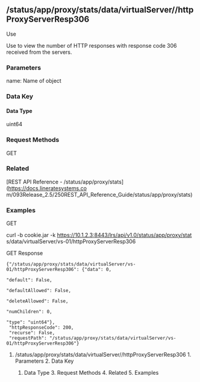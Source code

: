 ## /status/app/proxy/stats/data/virtualServer/<name>/httpProxyServerResp306

Use

Use to view the number of HTTP responses with response code 306 received from
the servers.

### Parameters

name: Name of object

### Data Key

#### Data Type

uint64

### Request Methods

GET

### Related

[REST API Reference - /status/app/proxy/stats](https://docs.lineratesystems.co
m/093Release_2.5/250REST_API_Reference_Guide/status/app/proxy/stats)

### Examples

GET

curl -b cookie.jar -k https://10.1.2.3:8443/lrs/api/v1.0/status/app/proxy/stat
s/data/virtualServer/vs-01/httpProxyServerResp306

GET Response

    
    {"/status/app/proxy/stats/data/virtualServer/vs-01/httpProxyServerResp306": {"data": 0,
                                                                               "default": False,
                                                                               "defaultAllowed": False,
                                                                               "deleteAllowed": False,
                                                                               "numChildren": 0,
                                                                               "type": "uint64"},
     "httpResponseCode": 200,
     "recurse": False,
     "requestPath": "/status/app/proxy/stats/data/virtualServer/vs-01/httpProxyServerResp306"}
    

  1. /status/app/proxy/stats/data/virtualServer/<name>/httpProxyServerResp306
    1. Parameters
    2. Data Key
      1. Data Type
    3. Request Methods
    4. Related
    5. Examples

